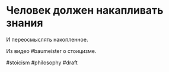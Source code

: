 # Человек должен накапливать знания

И переосмыслять накопленное.

Из видео #baumeister о стоицизме.

#stoicism #philosophy
#draft